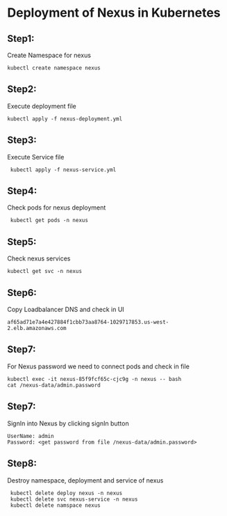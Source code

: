 # Deployment of Nexus in Kubernetes

Step1: 
-----
Create Namespace for nexus

    kubectl create namespace nexus
    
Step2:
-----
Execute deployment file

    kubectl apply -f nexus-deployment.yml
    
Step3:
------
Execute Service file

     kubectl apply -f nexus-service.yml
     
Step4:
------
Check pods for nexus deployment

     kubectl get pods -n nexus
     
Step5:
------
Check nexus services

    kubectl get svc -n nexus
    
Step6:
------
Copy Loadbalancer DNS and check in UI

    af65ad71e7a4e427884f1cbb73aa8764-1029717853.us-west-2.elb.amazonaws.com

Step7:
------
For Nexus password we need to connect pods and check in file

    kubectl exec -it nexus-85f9fcf65c-cjc9g -n nexus -- bash
    cat /nexus-data/admin.password
  
Step7:
------
SignIn into Nexus by clicking signIn button

    UserName: admin
    Password: <get password from file /nexus-data/admin.password>
    
Step8:
------
Destroy namespace, deployment and service of nexus

     kubectl delete deploy nexus -n nexus
     kubectl delete svc nexus-service -n nexus
     kubectl delete namspace nexus
